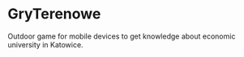 # GryTerenowe

Outdoor game for mobile devices to get knowledge about economic university in Katowice.

